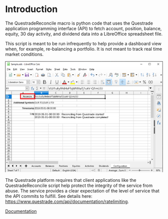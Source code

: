# Introduction

The QuestradeReconcile macro is python code that uses the Questrade application programming interface (API) to fetch account, position, balance, equity, 30 day activity, and dividend data into a LibreOffice spreadsheet file.

This script is meant to be run infrequently to help provide a dashboard view when, for example, re-balancing a portfolio. It is not meant to track real time market conditions.

![Figure 1: Run the QuestradeReconcile Python Macro](Documentation/RunQuestradeMacro.png?raw=True "Figure 1: Run the QuestradeReconcile Python Macro")

The Questrade platform requires that client applications like the QuestradeReconcile script help protect the integrity of the service from abuse. The service provides a clear expectation of the level of service that the API commits to fulfill. See details here: https://www.questrade.com/api/documentation/ratelimiting.

[Documentation](Documentation/QuestradeMacroDocumentation.pdf?raw=True)
